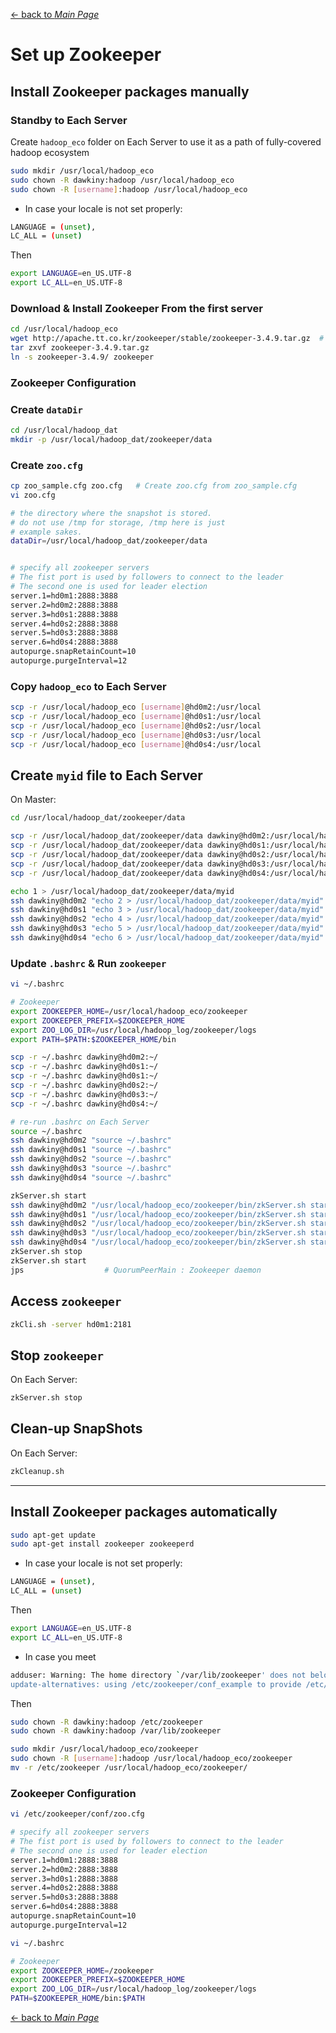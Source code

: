 [← back to *Main Page*](https://github.com/dawkiny/Hadoop/blob/master/README.md)


# Set up Zookeeper



## Install Zookeeper packages manually

### Standby to Each Server

Create ```hadoop_eco``` folder on Each Server to use it as a path of fully-covered hadoop ecosystem
```sh
sudo mkdir /usr/local/hadoop_eco
sudo chown -R dawkiny:hadoop /usr/local/hadoop_eco
sudo chown -R [username]:hadoop /usr/local/hadoop_eco
```

* In case your locale is not set properly:
```sh
LANGUAGE = (unset),
LC_ALL = (unset)
```
Then
```sh
export LANGUAGE=en_US.UTF-8
export LC_ALL=en_US.UTF-8
```

### Download & Install Zookeeper From the first server

```sh
cd /usr/local/hadoop_eco
wget http://apache.tt.co.kr/zookeeper/stable/zookeeper-3.4.9.tar.gz  # Check first http://apache.tt.co.kr/zookeeper/stable/
tar zxvf zookeeper-3.4.9.tar.gz
ln -s zookeeper-3.4.9/ zookeeper
```

### Zookeeper Configuration

### Create ```dataDir```
```sh
cd /usr/local/hadoop_dat
mkdir -p /usr/local/hadoop_dat/zookeeper/data
```

### Create ```zoo.cfg```
```sh
cp zoo_sample.cfg zoo.cfg   # Create zoo.cfg from zoo_sample.cfg
vi zoo.cfg
```


```sh
# the directory where the snapshot is stored.
# do not use /tmp for storage, /tmp here is just 
# example sakes.
dataDir=/usr/local/hadoop_dat/zookeeper/data


# specify all zookeeper servers
# The fist port is used by followers to connect to the leader
# The second one is used for leader election
server.1=hd0m1:2888:3888
server.2=hd0m2:2888:3888
server.3=hd0s1:2888:3888
server.4=hd0s2:2888:3888
server.5=hd0s3:2888:3888
server.6=hd0s4:2888:3888
autopurge.snapRetainCount=10
autopurge.purgeInterval=12
```


### Copy ```hadoop_eco``` to Each Server

```sh 
scp -r /usr/local/hadoop_eco [username]@hd0m2:/usr/local
scp -r /usr/local/hadoop_eco [username]@hd0s1:/usr/local
scp -r /usr/local/hadoop_eco [username]@hd0s2:/usr/local
scp -r /usr/local/hadoop_eco [username]@hd0s3:/usr/local
scp -r /usr/local/hadoop_eco [username]@hd0s4:/usr/local
```
## Create ```myid``` file to Each Server

On Master:
```sh
cd /usr/local/hadoop_dat/zookeeper/data

scp -r /usr/local/hadoop_dat/zookeeper/data dawkiny@hd0m2:/usr/local/hadoop_dat
scp -r /usr/local/hadoop_dat/zookeeper/data dawkiny@hd0s1:/usr/local/hadoop_dat
scp -r /usr/local/hadoop_dat/zookeeper/data dawkiny@hd0s2:/usr/local/hadoop_dat
scp -r /usr/local/hadoop_dat/zookeeper/data dawkiny@hd0s3:/usr/local/hadoop_dat
scp -r /usr/local/hadoop_dat/zookeeper/data dawkiny@hd0s4:/usr/local/hadoop_dat

echo 1 > /usr/local/hadoop_dat/zookeeper/data/myid
ssh dawkiny@hd0m2 "echo 2 > /usr/local/hadoop_dat/zookeeper/data/myid"
ssh dawkiny@hd0s1 "echo 3 > /usr/local/hadoop_dat/zookeeper/data/myid"
ssh dawkiny@hd0s2 "echo 4 > /usr/local/hadoop_dat/zookeeper/data/myid"
ssh dawkiny@hd0s3 "echo 5 > /usr/local/hadoop_dat/zookeeper/data/myid"
ssh dawkiny@hd0s4 "echo 6 > /usr/local/hadoop_dat/zookeeper/data/myid"
```

### Update ```.bashrc``` & Run ```zookeeper```

```sh
vi ~/.bashrc
```

```sh
# Zookeeper
export ZOOKEEPER_HOME=/usr/local/hadoop_eco/zookeeper
export ZOOKEEPER_PREFIX=$ZOOKEEPER_HOME
export ZOO_LOG_DIR=/usr/local/hadoop_log/zookeeper/logs
export PATH=$PATH:$ZOOKEEPER_HOME/bin
```

```sh
scp -r ~/.bashrc dawkiny@hd0m2:~/
scp -r ~/.bashrc dawkiny@hd0s1:~/
scp -r ~/.bashrc dawkiny@hd0s1:~/
scp -r ~/.bashrc dawkiny@hd0s2:~/
scp -r ~/.bashrc dawkiny@hd0s3:~/
scp -r ~/.bashrc dawkiny@hd0s4:~/

# re-run .bashrc on Each Server
source ~/.bashrc
ssh dawkiny@hd0m2 "source ~/.bashrc"
ssh dawkiny@hd0s1 "source ~/.bashrc"
ssh dawkiny@hd0s2 "source ~/.bashrc"
ssh dawkiny@hd0s3 "source ~/.bashrc"
ssh dawkiny@hd0s4 "source ~/.bashrc"

zkServer.sh start
ssh dawkiny@hd0m2 "/usr/local/hadoop_eco/zookeeper/bin/zkServer.sh start"    
ssh dawkiny@hd0s1 "/usr/local/hadoop_eco/zookeeper/bin/zkServer.sh start" 
ssh dawkiny@hd0s2 "/usr/local/hadoop_eco/zookeeper/bin/zkServer.sh start" 
ssh dawkiny@hd0s3 "/usr/local/hadoop_eco/zookeeper/bin/zkServer.sh start" 
ssh dawkiny@hd0s4 "/usr/local/hadoop_eco/zookeeper/bin/zkServer.sh start" 
zkServer.sh stop
zkServer.sh start
jps                  # QuorumPeerMain : Zookeeper daemon
```


## Access ```zookeeper``` 

```sh
zkCli.sh -server hd0m1:2181
```

## Stop ```zookeeper```

On Each Server:
```sh
zkServer.sh stop
```

## Clean-up SnapShots

On Each Server:
```sh
zkCleanup.sh
```



---
## Install Zookeeper packages automatically
```sh
sudo apt-get update
sudo apt-get install zookeeper zookeeperd
```


* In case your locale is not set properly:
```sh
LANGUAGE = (unset),
LC_ALL = (unset)
```
Then
```sh
export LANGUAGE=en_US.UTF-8
export LC_ALL=en_US.UTF-8
```


* In case you meet
```sh
adduser: Warning: The home directory `/var/lib/zookeeper' does not belong to the user you are currently creating.
update-alternatives: using /etc/zookeeper/conf_example to provide /etc/zookeeper/conf (zookeeper-conf) in auto mode
```
Then
```sh
sudo chown -R dawkiny:hadoop /etc/zookeeper
sudo chown -R dawkiny:hadoop /var/lib/zookeeper

sudo mkdir /usr/local/hadoop_eco/zookeeper
sudo chown -R [username]:hadoop /usr/local/hadoop_eco/zookeeper
mv -r /etc/zookeeper /usr/local/hadoop_eco/zookeeper/
```


### Zookeeper Configuration
```sh
vi /etc/zookeeper/conf/zoo.cfg
```

```sh
# specify all zookeeper servers
# The fist port is used by followers to connect to the leader
# The second one is used for leader election
server.1=hd0m1:2888:3888
server.2=hd0m2:2888:3888
server.3=hd0s1:2888:3888
server.4=hd0s2:2888:3888
server.5=hd0s3:2888:3888
server.6=hd0s4:2888:3888
autopurge.snapRetainCount=10
autopurge.purgeInterval=12
```

```sh
vi ~/.bashrc
```

```sh
# Zookeeper
export ZOOKEEPER_HOME=/zookeeper
export ZOOKEEPER_PREFIX=$ZOOKEEPER_HOME
export ZOO_LOG_DIR=/usr/local/hadoop_log/zookeeper/logs
PATH=$ZOOKEEPER_HOME/bin:$PATH
```


[← back to *Main Page*](https://github.com/dawkiny/Hadoop/blob/master/README.md)
